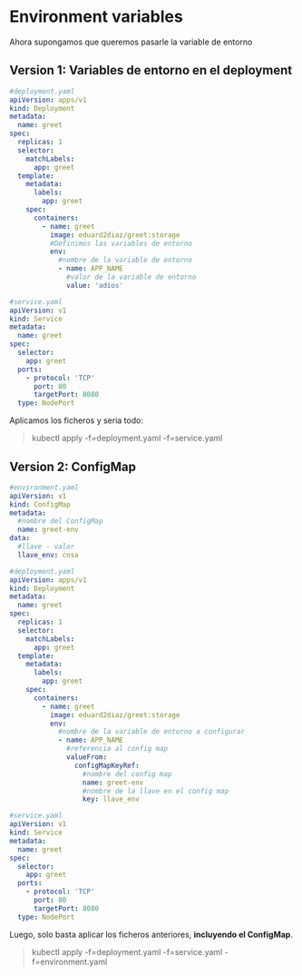 # Environment variables
Ahora supongamos que queremos pasarle la variable de entorno

## Version 1: Variables de entorno en el deployment

```yaml
#deployment.yaml
apiVersion: apps/v1
kind: Deployment
metadata:
  name: greet
spec:
  replicas: 1
  selector:
    matchLabels:
      app: greet
  template:
    metadata:
      labels:
        app: greet
    spec:
      containers:
        - name: greet
          image: eduard2diaz/greet:storage
          #Definimos las variables de entorno
          env:
            #nombre de la variable de entorno
            - name: APP_NAME
              #valor de la variable de entorno
              value: 'adios'
```

```yaml
#service.yaml
apiVersion: v1
kind: Service
metadata:
  name: greet
spec:
  selector: 
    app: greet
  ports:
    - protocol: 'TCP'
      port: 80
      targetPort: 8080
  type: NodePort
```

Aplicamos los ficheros y seria todo:

> kubectl apply -f=deployment.yaml -f=service.yaml

## Version 2: ConfigMap

```yaml
#environment.yaml
apiVersion: v1
kind: ConfigMap
metadata:
  #nombre del ConfigMap
  name: greet-env
data:
  #llave - valor
  llave_env: cosa
```

```yaml
#deployment.yaml
apiVersion: apps/v1
kind: Deployment
metadata:
  name: greet
spec:
  replicas: 1
  selector:
    matchLabels:
      app: greet
  template:
    metadata:
      labels:
        app: greet
    spec:
      containers:
        - name: greet
          image: eduard2diaz/greet:storage
          env:
            #nombre de la variable de entorno a configurar
            - name: APP_NAME
              #referencia al config map
              valueFrom: 
                configMapKeyRef:
                  #nombre del config map
                  name: greet-env
                  #nombre de la llave en el config map
                  key: llave_env
```

```yaml
#service.yaml
apiVersion: v1
kind: Service
metadata:
  name: greet
spec:
  selector: 
    app: greet
  ports:
    - protocol: 'TCP'
      port: 80
      targetPort: 8080
  type: NodePort
```

Luego, solo basta aplicar los ficheros anteriores, **incluyendo el ConfigMap**.

> kubectl apply -f=deployment.yaml -f=service.yaml -f=environment.yaml